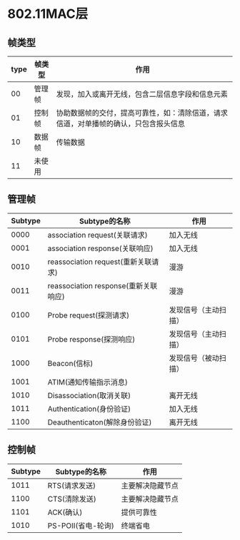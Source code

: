 # 802.11MAC层
## 帧类型
| type | 帧类型 | 作用                                                         |
| ---- | ------ | ------------------------------------------------------------ |
| 00   | 管理帧 | 发现，加入或离开无线，包含二层信息字段和信息元素             |
| 01   | 控制帧 | 协助数据帧的交付，提高可靠性，如：清除信道，请求信道，对单播帧的确认，只包含报头信息 |
| 10   | 数据帧 | 传输数据                                                     |
| 11   | 未使用 |                                                              |

## 管理帧

| Subtype | Subtype的名称                         | 作用                 |
| ------- | ------------------------------------- | -------------------- |
| 0000    | association request(关联请求)         | 加入无线             |
| 0001    | association  response(关联响应)       | 加入无线             |
| 0010    | reassociation request(重新关联请求)   | 漫游                 |
| 0011    | reassociation  response(重新关联响应) | 漫游                 |
| 0100    | Probe  request(探测请求)              | 发现信号（主动扫描） |
| 0101    | Probe   response(探测响应)            | 发现信号（主动扫描） |
| 1000    | Beacon(信标)                          | 发现信号（被动扫描） |
| 1001    | ATIM(通知传输指示消息)                |                      |
| 1010    | Disassociation(取消关联)              | 离开无线             |
| 1011    | Authentication(身份验证)              | 加入无线             |
| 1100    | Deauthenticaton(解除身份验证)         | 离开无线             |

## 控制帧

| Subtype | Subtype的名称      | 作用             |
| ------- | ------------------ | ---------------- |
| 1011    | RTS(请求发送)      | 主要解决隐藏节点 |
| 1100    | CTS(清除发送)      | 主要解决隐藏节点 |
| 1101    | ACK(确认)          | 提供可靠性       |
| 1010    | PS-POII(省电-轮询) | 终端省电         |









